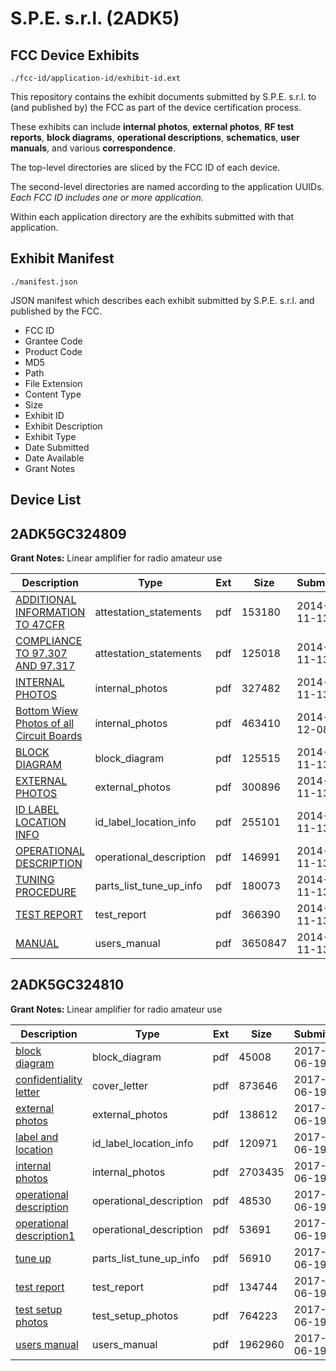 # S.P.E. s.r.l. (2ADK5)
## FCC Device Exhibits

```
./fcc-id/application-id/exhibit-id.ext
```

This repository contains the exhibit documents submitted by S.P.E. s.r.l. to (and published by) the FCC as part of the device certification process.

These exhibits can include **internal photos**, **external photos**, **RF test reports**, **block diagrams**, **operational descriptions**, **schematics**, **user manuals**, and various **correspondence**.

The top-level directories are sliced by the FCC ID of each device.

The second-level directories are named according to the application UUIDs. *Each FCC ID includes one or more application.*

Within each application directory are the exhibits submitted with that application. 

## Exhibit Manifest

```
./manifest.json
```

JSON manifest which describes each exhibit submitted by S.P.E. s.r.l. and published by the FCC.

- FCC ID
- Grantee Code
- Product Code
- MD5
- Path
- File Extension
- Content Type
- Size
- Exhibit ID
- Exhibit Description
- Exhibit Type
- Date Submitted
- Date Available
- Grant Notes

## Device List
## 2ADK5GC324809
**Grant Notes:** Linear amplifier for radio amateur use

| Description | Type | Ext | Size | Submitted | Available |
| ----------- | ---- | --- | ---- | --------- | --------- |
| [ADDITIONAL INFORMATION TO 47CFR](2ADK5GC324809/a3e7f85bd5ca7d2a73e42018d4064298/2443311.pdf) | attestation_statements | pdf | 153180 | 2014-11-13 | 2015-01-22 |
| [COMPLIANCE TO 97.307 AND 97.317](2ADK5GC324809/a3e7f85bd5ca7d2a73e42018d4064298/2443312.pdf) | attestation_statements | pdf | 125018 | 2014-11-13 | 2015-01-22 |
| [INTERNAL PHOTOS](2ADK5GC324809/a3e7f85bd5ca7d2a73e42018d4064298/2443309.pdf) | internal_photos | pdf | 327482 | 2014-11-13 | 2015-01-22 |
| [Bottom Wiew Photos of all Circuit Boards](2ADK5GC324809/a3e7f85bd5ca7d2a73e42018d4064298/2466881.pdf) | internal_photos | pdf | 463410 | 2014-12-08 | 2015-01-22 |
| [BLOCK DIAGRAM](2ADK5GC324809/a3e7f85bd5ca7d2a73e42018d4064298/2443305.pdf) | block_diagram | pdf | 125515 | 2014-11-13 | 2015-01-22 |
| [EXTERNAL PHOTOS](2ADK5GC324809/a3e7f85bd5ca7d2a73e42018d4064298/2443304.pdf) | external_photos | pdf | 300896 | 2014-11-13 | 2015-01-22 |
| [ID LABEL LOCATION INFO](2ADK5GC324809/a3e7f85bd5ca7d2a73e42018d4064298/2443303.pdf) | id_label_location_info | pdf | 255101 | 2014-11-13 | 2015-01-22 |
| [OPERATIONAL DESCRIPTION](2ADK5GC324809/a3e7f85bd5ca7d2a73e42018d4064298/2443310.pdf) | operational_description | pdf | 146991 | 2014-11-13 | 2015-01-22 |
| [TUNING PROCEDURE](2ADK5GC324809/a3e7f85bd5ca7d2a73e42018d4064298/2443313.pdf) | parts_list_tune_up_info | pdf | 180073 | 2014-11-13 | 2015-01-22 |
| [TEST REPORT](2ADK5GC324809/a3e7f85bd5ca7d2a73e42018d4064298/2443307.pdf) | test_report | pdf | 366390 | 2014-11-13 | 2015-01-22 |
| [MANUAL](2ADK5GC324809/a3e7f85bd5ca7d2a73e42018d4064298/2443308.pdf) | users_manual | pdf | 3650847 | 2014-11-13 | 2015-01-22 |
## 2ADK5GC324810
**Grant Notes:** Linear amplifier for radio amateur use

| Description | Type | Ext | Size | Submitted | Available |
| ----------- | ---- | --- | ---- | --------- | --------- |
| [block diagram](2ADK5GC324810/9a75db925378c554fba1128cec5444b3/3431022.pdf) | block_diagram | pdf | 45008 | 2017-06-19 | 2017-06-19 |
| [confidentiality letter](2ADK5GC324810/9a75db925378c554fba1128cec5444b3/3431029.pdf) | cover_letter | pdf | 873646 | 2017-06-19 | 2017-06-19 |
| [external photos](2ADK5GC324810/9a75db925378c554fba1128cec5444b3/3431020.pdf) | external_photos | pdf | 138612 | 2017-06-19 | 2017-06-19 |
| [label and location](2ADK5GC324810/9a75db925378c554fba1128cec5444b3/3431024.pdf) | id_label_location_info | pdf | 120971 | 2017-06-19 | 2017-06-19 |
| [internal photos](2ADK5GC324810/9a75db925378c554fba1128cec5444b3/3431021.pdf) | internal_photos | pdf | 2703435 | 2017-06-19 | 2017-06-19 |
| [operational description](2ADK5GC324810/9a75db925378c554fba1128cec5444b3/3431023.pdf) | operational_description | pdf | 48530 | 2017-06-19 | 2017-06-19 |
| [operational description1](2ADK5GC324810/9a75db925378c554fba1128cec5444b3/3431026.pdf) | operational_description | pdf | 53691 | 2017-06-19 | 2017-06-19 |
| [tune up](2ADK5GC324810/9a75db925378c554fba1128cec5444b3/3431027.pdf) | parts_list_tune_up_info | pdf | 56910 | 2017-06-19 | 2017-06-19 |
| [test report](2ADK5GC324810/9a75db925378c554fba1128cec5444b3/3431030.pdf) | test_report | pdf | 134744 | 2017-06-19 | 2017-06-19 |
| [test setup photos](2ADK5GC324810/9a75db925378c554fba1128cec5444b3/3431028.pdf) | test_setup_photos | pdf | 764223 | 2017-06-19 | 2017-06-19 |
| [users manual](2ADK5GC324810/9a75db925378c554fba1128cec5444b3/3431025.pdf) | users_manual | pdf | 1962960 | 2017-06-19 | 2017-06-19 |
